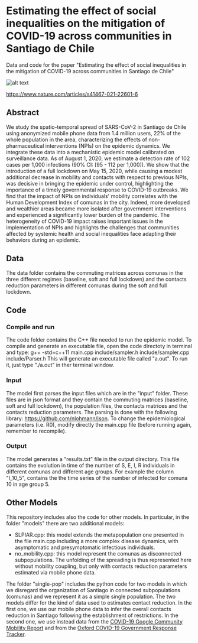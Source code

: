 # Estimating the effect of social inequalities on the mitigation of COVID-19 across communities in Santiago de Chile
Data and code for the paper "Estimating the effect of social inequalities in the mitigation of COVID-19 across communities in Santiago de Chile"

![alt text](https://github.com/ngozzi/covid19-santiago/blob/master/santiago.png)

https://www.nature.com/articles/s41467-021-22601-6

## Abstract
We study the spatio-temporal spread of SARS-CoV-2 in Santiago de Chile using anonymized mobile phone data from 1.4 million users, 22% of the whole population in the area, characterizing the effects of non-pharmaceutical interventions (NPIs) on the epidemic dynamics. We integrate these data into a mechanistic epidemic model calibrated on surveillance data. As of August 1, 2020, we estimate a detection rate of 102 cases per 1,000 infections (90% CI: [95 - 112 per 1,000]). We show that the introduction of a full lockdown on May 15, 2020, while causing a modest additional decrease in mobility and contacts with respect to previous NPIs, was decisive in bringing the epidemic under control, highlighting the importance of a timely governmental response to COVID-19 outbreaks. We find that the impact of NPIs on individuals' mobility correlates with the Human Development Index of comunas in the city. Indeed, more developed and wealthier areas became more isolated after government interventions and experienced a significantly lower burden of the pandemic. The heterogeneity of COVID-19 impact raises important issues in the implementation of NPIs and highlights the challenges that communities affected by systemic health and social inequalities face adapting their behaviors during an epidemic.

## Data 
The data folder contains the commuting matrices across comunas in the three different regimes (baseline, soft and full lockdown) and the contacts reduction parameters in different comunas during the soft and full lockdown.

## Code
### Compile and run
The code folder contains the C++ file needed to run the epidemic model. To compile and generate an executable file, open the code directoty in terminal and type: 
g++ -std=c++11 main.cpp include/sampler.h include/sampler.cpp include/Parser.h 
This will generate an executable file called "a.out". To run it, just type "./a.out" in ther terminal window. 

### Input
The model first parses the input files which are in the "input" folder. These files are in json format and they contain the commuting matrices (baseline, soft and full lockdown), the population files, the contacts matrices and the contacts reduction parameters. The parsing is done with the following library: https://github.com/nlohmann/json. To change the epidemiological parameters (i.e. R0), modify directly the main.cpp file (before running again, remember to recompile).

### Output
The model generates a "results.txt" file in the output directory. This file contains the evolution in time of the number of S, E, I, R individuals in different comunas and different age groups. For example the column "I_10_5", contains the the time series of the number of infected for comuna 10 in age group 5. 

## Other Models
This repository includes also the code for other models. In particular, in the folder "models" there are two additional models:
- SLPIAR.cpp: this model extends the metapopulation one presented in the file main.cpp including a more complex disease dynamics, with asymptomatic and presymptomatic infectious individuals.
- no_mobility.cpp: this model represent the comunas as disconnected subpopulations. The unfolding of the spreading is thus represented here without mobility coupling, but only with contacts reduction parameters estimated via mobile phone data.

The folder "single-pop" includes the python code for two models in which we disregard the organization of Santiago in connected subpopulations (comunas) and we represent it as a simple single population. The two models differ for the kind of data used to estimates contact reduction. In the first one, we use our mobile phone data to infer the overall contacts reduction in Santiago following the establishment of restrictions. In the second one, we use instead data from the [COVID-19 Google Community Mobility Report](https://www.google.com/covid19/mobility/) and from the [Oxford COVID-19 Government Response Tracker](https://www.bsg.ox.ac.uk/research/research-projects/covid-19-government-response-tracker).

